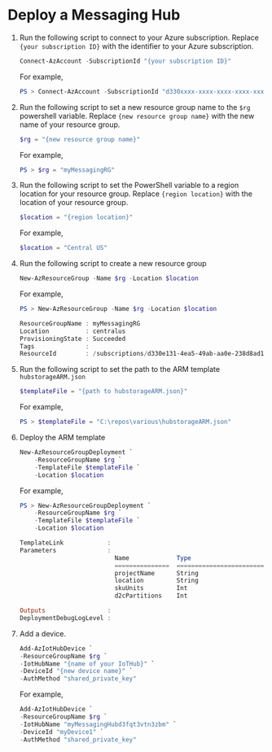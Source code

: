 # Deploy a Messaging Hub

1. Run the following script to connect to your Azure subscription. Replace `{your subscription ID}` with the identifier to your Azure subscription.

    ```powershell
    Connect-AzAccount -SubscriptionId "{your subscription ID}"
    ```

    For example,

    ```powershell
    PS > Connect-AzAccount -SubscriptionId "d330xxxx-xxxx-xxxx-xxxx-xxxxxxxxabda"
    ```

1. Run the following script to set a new resource group name to the `$rg` powershell variable. Replace `{new resource group name}` with the new name of your resource group.

    ```powershell
    $rg = "{new resource group name}"
    ```

    For example,

    ```powershell
    PS > $rg = "myMessagingRG"
    ```

1. Run the following script to set the PowerShell variable to a region location for your resource group.  Replace `{region location}` with the location of your resource group.

    ```powershell
    $location = "{region location}"
    ```

    For example,

    ```powershell
    $location = "Central US"
    ```

1. Run the following script to create a new resource group

    ```powershell
    New-AzResourceGroup -Name $rg -Location $location
    ```

    For example,

    ```powershell
    PS > New-AzResourceGroup -Name $rg -Location $location

    ResourceGroupName : myMessagingRG
    Location          : centralus
    ProvisioningState : Succeeded
    Tags              : 
    ResourceId        : /subscriptions/d330e131-4ea5-49ab-aa0e-238d8ad1abda/resourceGroups/myMessagingRG
    
    ```

1. Run the following script to set the path to the ARM template `hubstorageARM.json`

    ```powershell
    $templateFile = "{path to hubstorageARM.json}"
    ```

    For example,

    ```powershell
    PS > $templateFile = "C:\repos\various\hubstorageARM.json"
    ```

1. Deploy the ARM template

    ```powershell
    New-AzResourceGroupDeployment `
        -ResourceGroupName $rg `
        -TemplateFile $templateFile `
        -Location $location
    ```

    For example,

    ```powershell
    PS > New-AzResourceGroupDeployment `
        -ResourceGroupName $rg `
        -TemplateFile $templateFile `
        -Location $location

    TemplateLink            : 
    Parameters              : 
                              Name             Type                       Value
                              ===============  =========================  ==========
                              projectName      String                     "myMessaging"
                              location         String                     "Central US"                          skuName          String                     "S1"
                              skuUnits         Int                        1
                              d2cPartitions    Int                        4
    
    Outputs                 : 
    DeploymentDebugLogLevel :
    ```

1. Add a device.

    ```powershell
    Add-AzIotHubDevice `
    -ResourceGroupName $rg `
    -IotHubName "{name of your IoTHub}" `
    -DeviceId "{new device name}" `
    -AuthMethod "shared_private_key"
    ```

    For example,

    ```powershell
    Add-AzIotHubDevice `
    -ResourceGroupName $rg `
    -IotHubName "myMessagingHubd3fqt3vtn3zbm" `
    -DeviceId "myDevice1" `
    -AuthMethod "shared_private_key"
    ```
